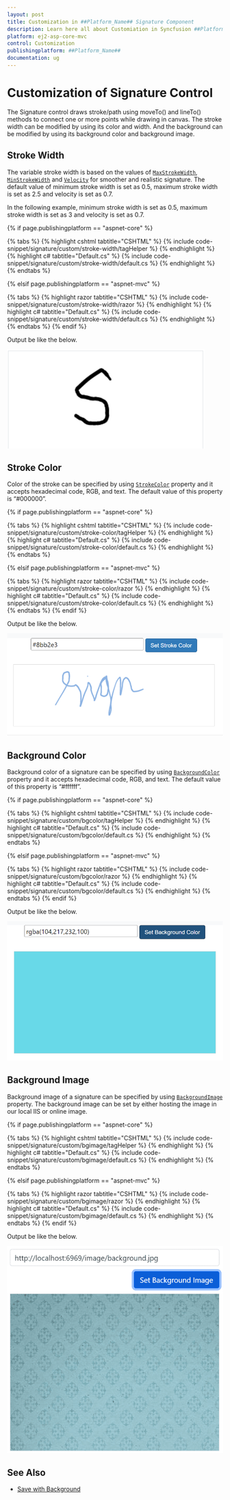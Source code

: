 ```yaml
---
layout: post
title: Customization in ##Platform_Name## Signature Component
description: Learn here all about Customiation in Syncfusion ##Platform_Name## Signature component of Syncfusion Essential JS 2 and more.
platform: ej2-asp-core-mvc
control: Customization
publishingplatform: ##Platform_Name##
documentation: ug
---
```


# Customization of Signature Control

The Signature control draws stroke/path using moveTo() and lineTo() methods to connect one or more points while drawing in canvas. The stroke width can be modified by using its color and width. And the background can be modified by using its background color and background image.

## Stroke Width

The variable stroke width is based on the values of [`MaxStrokeWidth`](https://help.syncfusion.com/cr/aspnetcore-js2/Syncfusion.EJ2.Inputs.Signature.html#Syncfusion_EJ2_Inputs_Signature_MaxStrokeWidth), [`MinStrokeWidth`](https://help.syncfusion.com/cr/aspnetcore-js2/Syncfusion.EJ2.Inputs.Signature.html#Syncfusion_EJ2_Inputs_Signature_MinStrokeWidth) and [`Velocity`](https://help.syncfusion.com/cr/aspnetcore-js2/Syncfusion.EJ2.Inputs.Signature.html#Syncfusion_EJ2_Inputs_Signature_Velocity) for smoother and realistic signature. The default value of minimum stroke width is set as 0.5, maximum stroke width is set as 2.5 and velocity is set as 0.7.

In the following example, minimum stroke width is set as 0.5, maximum stroke width is set as 3 and velocity is set as 0.7.

{% if page.publishingplatform == "aspnet-core" %}

{% tabs %}
{% highlight cshtml tabtitle="CSHTML" %}
{% include code-snippet/signature/custom/stroke-width/tagHelper %}
{% endhighlight %}
{% highlight c# tabtitle="Default.cs" %}
{% include code-snippet/signature/custom/stroke-width/default.cs %}
{% endhighlight %}
{% endtabs %}

{% elsif page.publishingplatform == "aspnet-mvc" %}

{% tabs %}
{% highlight razor tabtitle="CSHTML" %}
{% include code-snippet/signature/custom/stroke-width/razor %}
{% endhighlight %}
{% highlight c# tabtitle="Default.cs" %}
{% include code-snippet/signature/custom/stroke-width/default.cs %}
{% endhighlight %}
{% endtabs %}
{% endif %}

Output be like the below.

![Signature Sample](./images/stroke-width.PNG)

## Stroke Color

Color of the stroke can be specified by using [`StrokeColor`](https://help.syncfusion.com/cr/aspnetcore-js2/Syncfusion.EJ2.Inputs.Signature.html#Syncfusion_EJ2_Inputs_Signature_StrokeColor) property and it accepts hexadecimal code, RGB, and text. The default value of this property is “#000000”.

{% if page.publishingplatform == "aspnet-core" %}

{% tabs %}
{% highlight cshtml tabtitle="CSHTML" %}
{% include code-snippet/signature/custom/stroke-color/tagHelper %}
{% endhighlight %}
{% highlight c# tabtitle="Default.cs" %}
{% include code-snippet/signature/custom/stroke-color/default.cs %}
{% endhighlight %}
{% endtabs %}

{% elsif page.publishingplatform == "aspnet-mvc" %}

{% tabs %}
{% highlight razor tabtitle="CSHTML" %}
{% include code-snippet/signature/custom/stroke-color/razor %}
{% endhighlight %}
{% highlight c# tabtitle="Default.cs" %}
{% include code-snippet/signature/custom/stroke-color/default.cs %}
{% endhighlight %}
{% endtabs %}
{% endif %}

Output be like the below.

![Signature Sample](./images/stroke-color.PNG)

## Background Color

Background color of a signature can be specified by using [`BackgroundColor`](https://help.syncfusion.com/cr/aspnetcore-js2/Syncfusion.EJ2.Inputs.Signature.html#Syncfusion_EJ2_Inputs_Signature_BackgroundColor) property and it accepts hexadecimal code, RGB, and text. The default value of this property is “#ffffff”.

{% if page.publishingplatform == "aspnet-core" %}

{% tabs %}
{% highlight cshtml tabtitle="CSHTML" %}
{% include code-snippet/signature/custom/bgcolor/tagHelper %}
{% endhighlight %}
{% highlight c# tabtitle="Default.cs" %}
{% include code-snippet/signature/custom/bgcolor/default.cs %}
{% endhighlight %}
{% endtabs %}

{% elsif page.publishingplatform == "aspnet-mvc" %}

{% tabs %}
{% highlight razor tabtitle="CSHTML" %}
{% include code-snippet/signature/custom/bgcolor/razor %}
{% endhighlight %}
{% highlight c# tabtitle="Default.cs" %}
{% include code-snippet/signature/custom/bgcolor/default.cs %}
{% endhighlight %}
{% endtabs %}
{% endif %}

Output be like the below.

![Signature Sample](./images/bgcolor.PNG)

## Background Image

Background image of a signature can be specified by using [`BackgroundImage`](https://help.syncfusion.com/cr/aspnetcore-js2/Syncfusion.EJ2.Inputs.Signature.html#Syncfusion_EJ2_Inputs_Signature_BackgroundImage) property. The background image can be set by either hosting the image in our local IIS or online image.

{% if page.publishingplatform == "aspnet-core" %}

{% tabs %}
{% highlight cshtml tabtitle="CSHTML" %}
{% include code-snippet/signature/custom/bgimage/tagHelper %}
{% endhighlight %}
{% highlight c# tabtitle="Default.cs" %}
{% include code-snippet/signature/custom/bgimage/default.cs %}
{% endhighlight %}
{% endtabs %}

{% elsif page.publishingplatform == "aspnet-mvc" %}

{% tabs %}
{% highlight razor tabtitle="CSHTML" %}
{% include code-snippet/signature/custom/bgimage/razor %}
{% endhighlight %}
{% highlight c# tabtitle="Default.cs" %}
{% include code-snippet/signature/custom/bgimage/default.cs %}
{% endhighlight %}
{% endtabs %}
{% endif %}

Output be like the below.

![Signature Sample](./images/bg-image.PNG)

## See Also

* [Save with Background](./open-save#save-with-background)